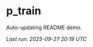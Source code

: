 # p_train

Auto-updating README demo.

<!--START_SECTION:status-->
_Last run: 2025-09-27 20:19 UTC_
<!--END_SECTION:status-->













































































































































































































































































































































































































































































































































































































































































































































































































































































































